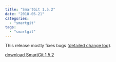 ```yaml
---
title: "SmartGit 1.5.2"
date: "2010-05-21"
categories: 
  - "smartgit"
tags: 
  - "smartgit"
---
```


This release mostly fixes bugs ([detailed change log](http://www.syntevo.com/smartgit/changelog.txt)).

[download SmartGit 1.5.2](http://www.syntevo.com/smartgit/download.html)
